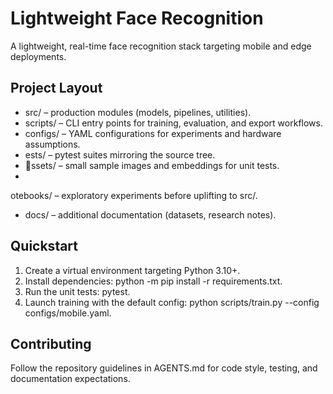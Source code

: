 ﻿# Lightweight Face Recognition

A lightweight, real-time face recognition stack targeting mobile and edge deployments.

## Project Layout
- src/ – production modules (models, pipelines, utilities).
- scripts/ – CLI entry points for training, evaluation, and export workflows.
- configs/ – YAML configurations for experiments and hardware assumptions.
- 	ests/ – pytest suites mirroring the source tree.
- ssets/ – small sample images and embeddings for unit tests.
- 
otebooks/ – exploratory experiments before uplifting to src/.
- docs/ – additional documentation (datasets, research notes).

## Quickstart
1. Create a virtual environment targeting Python 3.10+.
2. Install dependencies: python -m pip install -r requirements.txt.
3. Run the unit tests: pytest.
4. Launch training with the default config: python scripts/train.py --config configs/mobile.yaml.

## Contributing
Follow the repository guidelines in AGENTS.md for code style, testing, and documentation expectations.
